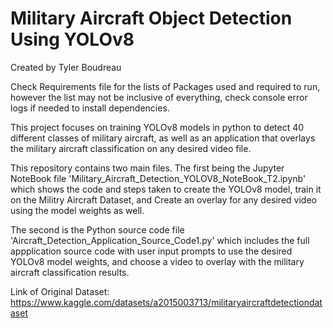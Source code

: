 # Military Aircraft Object Detection Using YOLOv8

Created by Tyler Boudreau

Check Requirements file for the lists of Packages used and required to run, however the list may not be inclusive of everything, check console error logs if needed to install dependencies.

This project focuses on training YOLOv8 models in python to detect 40 different classes of military aircraft, as well as an application that overlays the military aircraft classification on any desired video file. 

This repository contains two main files.
The first being the Jupyter NoteBook file 'Military_Aircraft_Detection_YOLOV8_NoteBook_T2.ipynb' which shows the code and steps taken to create the YOLOv8 model, train it on the Militry Aircraft Dataset, and Create an overlay for any desired video using the model weights as well.

The second is the Python source code file 'Aircraft_Detection_Application_Source_Code1.py' which includes the full appplication source code with user input prompts to use the desired YOLOv8 model weights, and choose a video to overlay with the military aircraft classification results.

Link of Original Dataset: https://www.kaggle.com/datasets/a2015003713/militaryaircraftdetectiondataset
